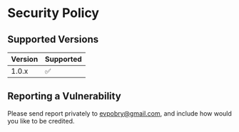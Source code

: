 # Security Policy

## Supported Versions

| Version | Supported          |
| ------- | ------------------ |
| 1.0.x   | :white_check_mark: |

## Reporting a Vulnerability

Please send report privately to evpobry@gmail.com, and include how would you like to be credited.
